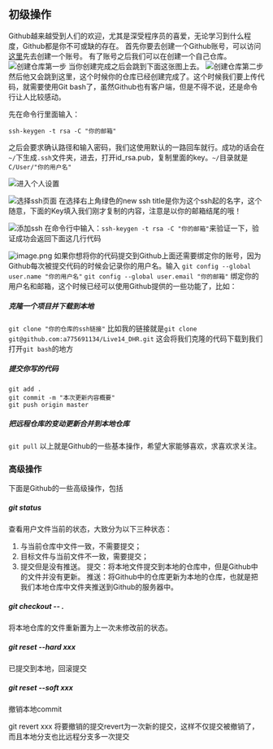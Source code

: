 ## 初级操作

Github越来越受到人们的欢迎，尤其是深受程序员的喜爱，无论学习到什么程度，Github都是你不可或缺的存在。
首先你要去创建一个Github账号，可以访问[这里](https://github.com)先去创建一个账号。
有了账号之后我们可以在创建一个自己仓库。
![创建仓库第一步](http://upload-images.jianshu.io/upload_images/5290967-d1b821b5c0617286.png?imageMogr2/auto-orient/strip%7CimageView2/2/w/1240)
当你创建完成之后会跳到下面这张图上去。
![创建仓库第二步](http://upload-images.jianshu.io/upload_images/5290967-f13f02637fe1afc4.png?imageMogr2/auto-orient/strip%7CimageView2/2/w/1240)
然后他又会跳到这里，这个时候你的仓库已经创建完成了。这个时候我们要上传代码，就需要使用Git bash了，虽然Github也有客户端，但是不得不说，还是命令行让人比较感动。

先在命令行里面输入：
```
ssh-keygen -t rsa -C "你的邮箱"
```
之后会要求确认路径和输入密码，我们这使用默认的一路回车就行。成功的话会在`~/`下生成`.ssh`文件夹，进去，打开id_rsa.pub，复制里面的key。`~/`目录就是`C/User/"你的用户名" `

![进入个人设置](http://upload-images.jianshu.io/upload_images/5290967-f5ef234fa2c3ee64.png?imageMogr2/auto-orient/strip%7CimageView2/2/w/1240)

![选择ssh页面](http://upload-images.jianshu.io/upload_images/5290967-21db385b2608054b.png?imageMogr2/auto-orient/strip%7CimageView2/2/w/1240)
在选择右上角绿色的new ssh
title是你为这个ssh起的名字，这个随意，下面的Key填入我们刚才复制的内容，注意是以你的邮箱结尾的哦！

![添加ssh](http://upload-images.jianshu.io/upload_images/5290967-c122c23673e3d97f.png?imageMogr2/auto-orient/strip%7CimageView2/2/w/1240)
在命令行中输入：`ssh-keygen -t rsa -C "你的邮箱"`来验证一下，验证成功会返回下面这几行代码

![image.png](http://upload-images.jianshu.io/upload_images/5290967-27c42a709c3ea378.png?imageMogr2/auto-orient/strip%7CimageView2/2/w/1240)
如果你想将你的代码提交到Github上面还需要绑定你的账号，因为Github每次被提交代码的时候会记录你的用户名。输入
`git config --global user.name "你的用户名"`
`git config --global user.email "你的邮箱"`
绑定你的用户名和邮箱，这个时候已经可以使用Github提供的一些功能了，比如：
##### 克隆一个项目并下载到本地
`git clone "你的仓库的ssh链接"`
比如我的链接就是`git clone git@github.com:a775691134/Live14_DHR.git`
这会将我们克隆的代码下载到我们打开`git bash`的地方
##### 提交你写的代码
```
git add .
git commit -m "本次更新内容概要"
git push origin master
```
##### 把远程仓库的变动更新合并到本地仓库
`git pull`
以上就是Github的一些基本操作，希望大家能够喜欢，求喜欢求关注。

### 高级操作

下面是Github的一些高级操作，包括

##### git status
查看用户文件当前的状态，大致分为以下三种状态：
1. 与当前仓库中文件一致，不需要提交；
2. 目标文件与当前文件不一致，需要提交；
3. 提交但是没有推送。
提交：将本地文件提交到本地的仓库中，但是Github中的文件并没有更新。
推送：将Github中的仓库更新为本地的仓库，也就是把我们本地仓库中文件夹推送到Github的服务器中。

##### git checkout -- .
将本地仓库的文件重新置为上一次未修改前的状态。

##### git reset --hard xxx
已提交到本地，回滚提交

##### git reset --soft xxx
 撤销本地commit

git revert xxx
将要撤销的提交revert为一次新的提交，这样不仅提交被撤销了，而且本地分支也比远程分支多一次提交